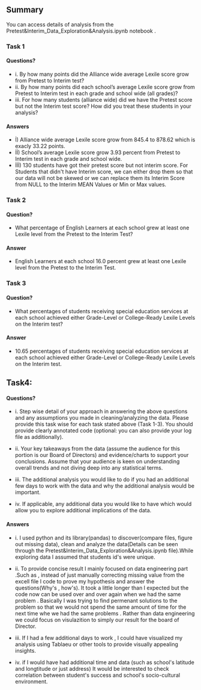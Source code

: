 ## Summary 

You can access  details of analysis from the Pretest&Interim_Data_Exploration&Analysis.ipynb notebook .
### Task 1
#### Questions?

*  i. By how many points did the Alliance wide average Lexile score grow from Pretest to Interim test?
*  ii. By how many points did each school’s average Lexile score grow from Pretest to Interim test in each grade and school wide (all grades)?
*  iii. For how many students (alliance wide) did we have the Pretest score but not the Interim test score? How did you treat these students in your analysis?
#### Answers
* İ) Alliance wide average Lexile score grow from   845.4 to 878.62 which is exacly 33.22 points.
* İİ) School’s average Lexile score grow  3.93 percent from Pretest to Interim test in each grade and school wide.
* İİİ) 130 students have got their pretest score  but not interim score. For Students that didn't have Interim score, we can either drop them so that our data will not be skewed or we can replace them its Interim Score from NULL to the Interim MEAN Values or Min or Max values.

### Task 2
#### Question?
*  What percentage of English Learners at each school grew at least one Lexile level from the Pretest to the Interim Test? 
#### Answer
*  English Learners at each school 16.0 percent grew at least one Lexile level from the Pretest to the Interim Test.


### Task 3
#### Question?
*  What percentages of students receiving special education services at each school achieved either Grade-Level or College-Ready Lexile Levels on the Interim test? 
#### Answer
*  10.65 percentages of students receiving special education services at each school achieved either Grade-Level or College-Ready Lexile Levels on the Interim test.
## Task4:
#### Questions?
*  i. Step wise detail of your approach in answering the above questions and any assumptions you made in cleaning/analyzing the data. Please provide this task wise for each task stated above (Task 1-3). You should provide clearly annotated code (optional: you can also provide your log file as additionally).


*  ii. Your key takeaways from the data (assume the audience for this portion is our Board of Directors) and evidence/charts to support your conclusions. Assume that your audience is keen on understanding overall trends and not diving deep into any statistical terms.


*  iii. The additional analysis you would like to do if you had an additional few days to work with the data and why the additional analysis would be important.


*  iv. If applicable, any additional data you would like to have which would allow you to explore additional implications of the data.

#### Answers
*   i. I used python and its library(pandas) to discover(compare files, figure out missing data), clean  and analyze the data(Details can be seen through the Pretest&Interim_Data_Exploration&Analysis.ipynb file).While exploring data I assumed that students id's were unique.

*   ii. To provide concise result  I mainly focused on data engineering part .Such as , instead of just manually correcting missing value from the excell file I code to prove my hypothesis and answer the questions(Why's  , how's). It took a little longer than I expected but the code now can be used over and over again when we had the same problem . 
        Basically I was trying to find permenant solutions to the problem so that we would not spend the same amount of time for the next time whe we had the same problems . Rather than data engineering we could focus on visulazition to simply our result for the board of Director.
*   iii. If I had  a few additional days to work , I could have visualized my analysis using Tablaeu or other tools to provide visually appealing insights.

*   iv.  if I would have had additional time and data (such as school's latitude  and longtitude or just address) It would be interested to check correlation between student's success and school's socio-cultural environment.
